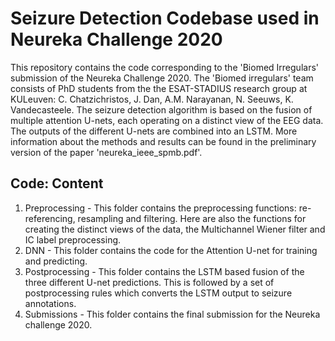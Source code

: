 # Seizure Detection Codebase used in Neureka Challenge 2020

This repository contains the code corresponding to the 'Biomed Irregulars' submission of the Neureka Challenge 2020. The 'Biomed irregulars' team consists of PhD students from the the ESAT-STADIUS research group at KULeuven: C. Chatzichristos, J. Dan, A.M. Narayanan, N. Seeuws, K. Vandecasteele. 
The seizure detection algorithm is based on the fusion of multiple attention U-nets, each operating on a distinct view of the EEG data. The outputs of the different U-nets are combined into an LSTM. More information about the methods and results can be found in the preliminary version of the paper 'neureka_ieee_spmb.pdf'.


## Code: Content 
1. Preprocessing - This folder contains the preprocessing functions: re-referencing, resampling and filtering. Here are also the functions for creating the distinct views of the data, the Multichannel Wiener filter and IC label preprocessing.
2. DNN - This folder contains the code for the Attention U-net for training and predicting.
3. Postprocessing - This folder contains the LSTM based fusion of the three different U-net predictions. This is followed by a set of postprocessing rules which converts the LSTM output to seizure annotations.
4. Submissions - This folder contains the final submission for the Neureka challenge 2020.




  
